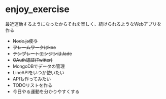 # enjoy_exercise
最近運動するようになったからそれを楽しく、続けられるようなWebアプリを作る
* ~~Node.js使う~~
* ~~フレームワークはkoa~~
* ~~テンプレートエンジンはJade~~
* ~~OAuth認証(Twitter)~~
* MongoDBでデータの管理
* LineAPIをいつか使いたい
* APIも作ってみたい
* TODOリストを作る
* 今日やる運動を分かりやすくする
